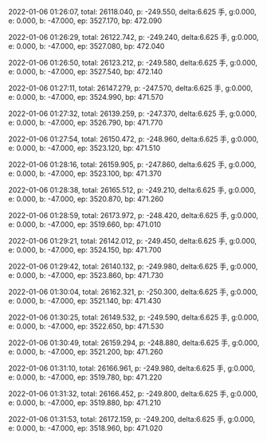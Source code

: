 2022-01-06 01:26:07, total: 26118.040, p: -249.550, delta:6.625 手, g:0.000, e: 0.000, b: -47.000, ep: 3527.170, bp: 472.090

2022-01-06 01:26:29, total: 26122.742, p: -249.240, delta:6.625 手, g:0.000, e: 0.000, b: -47.000, ep: 3527.080, bp: 472.040

2022-01-06 01:26:50, total: 26123.212, p: -249.580, delta:6.625 手, g:0.000, e: 0.000, b: -47.000, ep: 3527.540, bp: 472.140

2022-01-06 01:27:11, total: 26147.279, p: -247.570, delta:6.625 手, g:0.000, e: 0.000, b: -47.000, ep: 3524.990, bp: 471.570

2022-01-06 01:27:32, total: 26139.259, p: -247.370, delta:6.625 手, g:0.000, e: 0.000, b: -47.000, ep: 3526.790, bp: 471.770

2022-01-06 01:27:54, total: 26150.472, p: -248.960, delta:6.625 手, g:0.000, e: 0.000, b: -47.000, ep: 3523.120, bp: 471.510

2022-01-06 01:28:16, total: 26159.905, p: -247.860, delta:6.625 手, g:0.000, e: 0.000, b: -47.000, ep: 3523.100, bp: 471.370

2022-01-06 01:28:38, total: 26165.512, p: -249.210, delta:6.625 手, g:0.000, e: 0.000, b: -47.000, ep: 3520.870, bp: 471.260

2022-01-06 01:28:59, total: 26173.972, p: -248.420, delta:6.625 手, g:0.000, e: 0.000, b: -47.000, ep: 3519.660, bp: 471.010

2022-01-06 01:29:21, total: 26142.012, p: -249.450, delta:6.625 手, g:0.000, e: 0.000, b: -47.000, ep: 3524.150, bp: 471.700

2022-01-06 01:29:42, total: 26140.132, p: -249.980, delta:6.625 手, g:0.000, e: 0.000, b: -47.000, ep: 3523.860, bp: 471.730

2022-01-06 01:30:04, total: 26162.321, p: -250.300, delta:6.625 手, g:0.000, e: 0.000, b: -47.000, ep: 3521.140, bp: 471.430

2022-01-06 01:30:25, total: 26149.532, p: -249.590, delta:6.625 手, g:0.000, e: 0.000, b: -47.000, ep: 3522.650, bp: 471.530

2022-01-06 01:30:49, total: 26159.294, p: -248.880, delta:6.625 手, g:0.000, e: 0.000, b: -47.000, ep: 3521.200, bp: 471.260

2022-01-06 01:31:10, total: 26166.961, p: -249.980, delta:6.625 手, g:0.000, e: 0.000, b: -47.000, ep: 3519.780, bp: 471.220

2022-01-06 01:31:32, total: 26166.452, p: -249.800, delta:6.625 手, g:0.000, e: 0.000, b: -47.000, ep: 3519.880, bp: 471.210

2022-01-06 01:31:53, total: 26172.159, p: -249.200, delta:6.625 手, g:0.000, e: 0.000, b: -47.000, ep: 3518.960, bp: 471.020